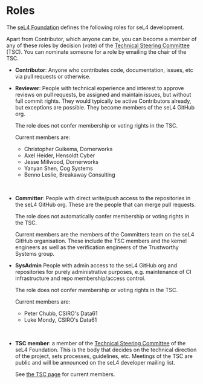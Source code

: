 # Roles

The [seL4 Foundation][1] defines the following roles for seL4 development.

Apart from Contributor, which anyone can be, you can become a member of any of
these roles by decision (vote) of the [Technical Steering Committee][2] (TSC).
You can nominate someone for a role by emailing the chair of the TSC.

- **Contributor**:
    Anyone who contributes code, documentation, issues, etc via pull requests
    or otherwise.

- **Reviewer**:
    People with technical experience and interest to approve reviews on
    pull requests, be assigned and maintain issues, but without full
    commit rights.  They would typically be active Contributors already,
    but exceptions are possible. They become members of the seL4 GitHub
    org.

    The role does not confer membership or voting rights in the TSC.

   Current members are:

  - Christopher Guikema, Dornerworks
  - Axel Heider, Hensoldt Cyber
  - Jesse Millwood, Dornerworks
  - Yanyan Shen, Cog Systems
  - Benno Leslie, Breakaway Consulting

  &nbsp;

- **Committer**:
    People with direct write/push access to the repositories in the
    seL4 GitHub org. These are the people that can merge pull requests.

    The role does not automatically confer membership or voting rights
    in the TSC.

    Current members are the members of the Committers team on the seL4 GitHub
    organisation. These include the TSC members and the kernel engineers as well
    as the verification engineers of the Trustworthy Systems group.

- **SysAdmin**
    People with admin access to the seL4 GitHub org and repositories
    for purely administrative purposes, e.g. maintenance of CI
    infrastructure and repo membership/access control.

    The role does not confer membership or voting rights in the TSC.

   Current members are:

  - Peter Chubb, CSIRO's Data61
  - Luke Mondy, CSIRO's Data61

  &nbsp;

- **TSC member**:
    a member of the [Technical Steering Committee][2] of the seL4
    Foundation. This is the body that decides on the technical direction
    of the project, sets processes, guidelines, etc. Meetings of the TSC
    are public and will be announced on the seL4 developer mailing list.

   See [the TSC page][2] for current members.

[1]: https://sel4.systems/Foundation/About/
[2]: https://sel4.systems/Foundation/TSC/
